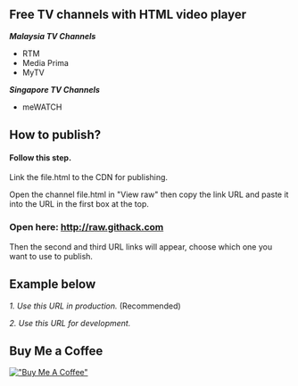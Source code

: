 ## Free TV channels with HTML video player

**_Malaysia TV Channels_**

- RTM
- Media Prima
- MyTV

**_Singapore TV Channels_**

- meWATCH

## How to publish?

#### Follow this step.

Link the file.html to the CDN for publishing. 

Open the channel file.html in "View raw" then copy the link URL and paste it into the URL in the first box at the top. 

### Open here: http://raw.githack.com

Then the second and third URL links will appear, choose which one you want to use to publish. 

## Example below

_1. Use this URL in production._ (Recommended)

_2. Use this URL for development._

## Buy Me a Coffee

[!["Buy Me A Coffee"](https://www.buymeacoffee.com/assets/img/custom_images/orange_img.png)](https://www.buymeacoffee.com/zaidzer9k)
